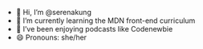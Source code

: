- 👋 Hi, I’m @serenakung
- 🌱 I’m currently learning the MDN front-end curriculum
- 💞️ I’ve been enjoying podcasts like Codenewbie
- 😄 Pronouns: she/her

